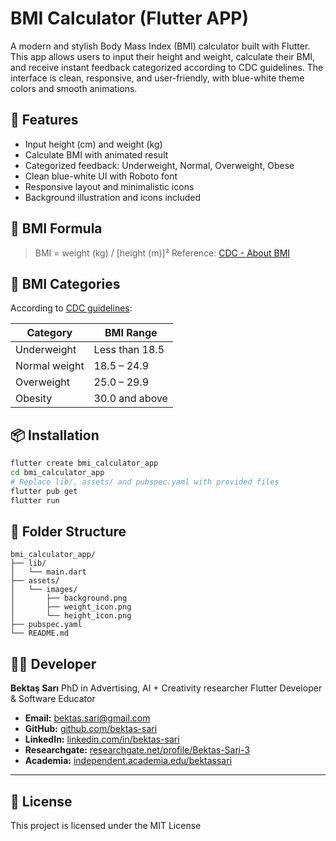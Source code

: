 # BMI Calculator (Flutter APP)

A modern and stylish Body Mass Index (BMI) calculator built with Flutter. 
This app allows users to input their height and weight, calculate their BMI, and receive instant feedback categorized according to CDC guidelines. 
The interface is clean, responsive, and user-friendly, with blue-white theme colors and smooth animations.

## 🚀 Features

* Input height (cm) and weight (kg)
* Calculate BMI with animated result
* Categorized feedback: Underweight, Normal, Overweight, Obese
* Clean blue-white UI with Roboto font
* Responsive layout and minimalistic icons
* Background illustration and icons included

## 📐 BMI Formula

> BMI = weight (kg) / \[height (m)]²
> Reference: [CDC - About BMI](https://www.cdc.gov/bmi/about/index.html)

## 🧮 BMI Categories

According to [CDC guidelines](https://www.cdc.gov/bmi/adult-calculator/bmi-categories.html):

| Category      | BMI Range      |
| ------------- | -------------- |
| Underweight   | Less than 18.5 |
| Normal weight | 18.5 – 24.9    |
| Overweight    | 25.0 – 29.9    |
| Obesity       | 30.0 and above |

## 📦 Installation

```bash
flutter create bmi_calculator_app
cd bmi_calculator_app
# Replace lib/, assets/ and pubspec.yaml with provided files
flutter pub get
flutter run
```

## 📁 Folder Structure

```
bmi_calculator_app/
├── lib/
│   └── main.dart
├── assets/
│   └── images/
│       ├── background.png
│       ├── weight_icon.png
│       └── height_icon.png
├── pubspec.yaml
└── README.md
```

## 👨‍💻 Developer

**Bektaş Sarı**
PhD in Advertising, AI + Creativity researcher
Flutter Developer & Software Educator

- **Email:** [bektas.sari@gmail.com](mailto:bektas.sari@gmail.com)  
- **GitHub:** [github.com/bektas-sari](https://github.com/bektas-sari)  
- **LinkedIn:** [linkedin.com/in/bektas-sari](https://www.linkedin.com/in/bektas-sari)  
- **Researchgate:** [researchgate.net/profile/Bektas-Sari-3](https://www.researchgate.net/profile/Bektas-Sari-3)  
- **Academia:** [independent.academia.edu/bektassari](https://independent.academia.edu/bektassari)

---

## 📝 License

This project is licensed under the MIT License 
